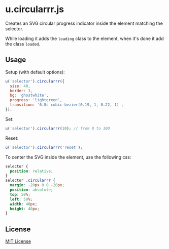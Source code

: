 u.circularrr.js
====
Creates an SVG circular progress indicator inside the element matching the selector.

While loading it adds the `loading` class to the element, when it's done it add the class `loaded`.

Usage
-----

Setup (with default options): 

```javascript
u('selector').circularrr({
  size: 40,
  border: 3,
  bg: 'ghostwhite',
  progress: 'lightgreen',
  transition: '0.8s cubic-bezier(0.19, 1, 0.22, 1)',
});
```

Set: 

```javascript
u('selector').circularrr(10); // from 0 to 100
```

Reset: 

```javascript
u('selector').circularrr('reset');
```

To center the SVG inside the element, use the following css:

```css
selector {
  position: relative;
}
selector .circularrr {
  margin: -20px 0 0 -20px;
  position: absolute;
  top: 50%;
  left: 50%;
  width: 40px;
  height: 40px;
}
```

License
-------

[MIT License](LICENSE)
